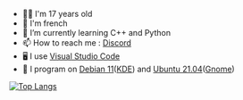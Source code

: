 <!--- 🔭 I’m currently working on ...
- 👯 I’m looking to collaborate on ...
- 🤔 I’m looking for help with ...
- 💬 Ask me about ...-->
- 👨‍💻 I'm 17 years old
- 🥖 I'm french
- 📖 I’m currently learning C++ and Python
- 📫 How to reach me : <a href="https://discord.com/users/361595963812478976">Discord</a>
- 🖥️ I use <a href="https://code.visualstudio.com">Visual Studio Code</a>
- 🐧 I program on <a href="https://www.debian.org/">Debian 11</a>(<a href="https://kde.org/">KDE</a>) and <a href="https://www.ubuntu-fr.org/">Ubuntu 21.04</a>(<a href="https://www.gnome.org/">Gnome</a>)
<!--- 😄 Pronouns: ...
- ⚡ Fun fact: ...
-->

<!--![MaloDaHood's github stats](https://github-readme-stats.vercel.app/api?username=MaloDaHood&theme=tokyonight)
<br><br> &layout=compact -->
[![Top Langs](https://github-readme-stats.vercel.app/api/top-langs/?username=MaloDaHood&theme=tokyonight)](https://github.com/anuraghazra/github-readme-stats)

<!--<img align="center" src="https://github-readme-streak-stats.herokuapp.com/?user=MaloDaHood&theme=tokyonight" alt="MaloDaHood" />-->
